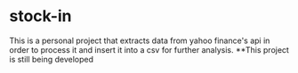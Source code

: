 # stock-in
This is a personal project that extracts data from yahoo finance's api in order to process it and insert it into a csv for further analysis. **This project is still being developed
